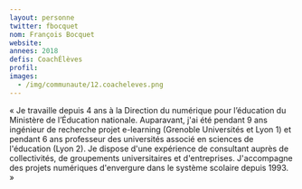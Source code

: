 ```yaml
---
layout: personne
twitter: fbocquet
nom: François Bocquet
website:
annees: 2018
defis: CoachÉlèves
profil: 
images:
  - /img/communaute/12.coacheleves.png
---
```


« Je travaille depuis 4 ans à la Direction du numérique
pour l’éducation du Ministère de l’Éducation nationale.  Auparavant,
j'ai été pendant 9 ans ingénieur de recherche projet e-learning
(Grenoble Universités et Lyon 1) et pendant 6 ans professeur des
universités associé en sciences de l'éducation (Lyon 2). Je dispose
d'une expérience de consultant auprès de collectivités, de groupements
universitaires et d'entreprises. J'accompagne des projets numériques
d'envergure dans le système scolaire depuis 1993. »

